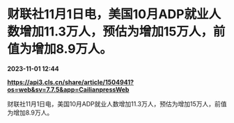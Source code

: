 # 财联社11月1日电，美国10月ADP就业人数增加11.3万人，预估为增加15万人，前值为增加8.9万人。

**2023-11-01 12:44**

**https://api3.cls.cn/share/article/1504941?os=web&sv=7.7.5&app=CailianpressWeb**

财联社11月1日电，美国10月ADP就业人数增加11.3万人，预估为增加15万人，前值为增加8.9万人。